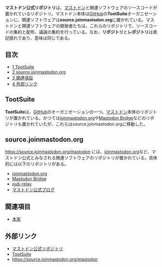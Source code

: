 <div>

**マストドン公式リポジトリ**は、[マストドン](/Mastodon "Mastodon")と関連ソフトウェアのソースコードが置かれているリポジトリ。マストドン本体は[GitHub](/GitHub "GitHub")の**TootSuite**オーガニゼーションに、関連ソフトウェアは**source.joinmastodon.org**に置かれている。マストドンと関連ソフトウェアの開発者たちは、これらのリポジトリで、ソースコードの集約と配布、議論の集約を行っている。なお、**リポジトリ**と**レポジトリ**は表記揺れであり、意味は同じである。

<div>

<div lang="ja" dir="ltr">

## 目次

</div>

-   [1 TootSuite](#TootSuite)
-   [2 source.joinmastodon.org](#source.joinmastodon.org)
-   [3 関連項目](#.E9.96.A2.E9.80.A3.E9.A0.85.E7.9B.AE)
-   [4 外部リンク](#.E5.A4.96.E9.83.A8.E3.83.AA.E3.83.B3.E3.82.AF)

</div>

## TootSuite

**TootSuite**は、[GitHub](/GitHub "GitHub")のオーガニゼーションの一つ。[マストドン](/Mastodon "Mastodon")本体のリポジトリが置かれている。かつては[joinmastodon.org](/Joinmastodon.org "Joinmastodon.org")や[Mastodon Bridge](/Mastodon_Bridge "Mastodon Bridge")などのリポジトリも置かれていたが、これらはsource.joinmastodon.orgに移動した。

## source.joinmastodon.org

<a href="https://source.joinmastodon.org/mastodon" rel="nofollow">https://source.joinmastodon.org/mastodon</a> には、[joinmastodon.org](/Joinmastodon.org "Joinmastodon.org")など、マストドン公式とみなされる関連ソフトウェアのリポジトリが置かれている。具体的には以下のリポジトリがある。

-   [joinmastodon.org](/Joinmastodon.org "Joinmastodon.org")
-   [Mastodon Bridge](/Mastodon_Bridge "Mastodon Bridge")
-   [pub-relay](/Pub-relay "Pub-relay")
-   [マストドン公式ブログ](/%E3%83%9E%E3%82%B9%E3%83%88%E3%83%89%E3%83%B3%E5%85%AC%E5%BC%8F%E3%83%96%E3%83%AD%E3%82%B0 "マストドン公式ブログ")

## 関連項目

-   [本家](/%E6%9C%AC%E5%AE%B6 "本家")

## 外部リンク

-   <a href="https://github.com/tootsuite/mastodon" rel="nofollow">マストドン公式リポジトリ</a>
-   <a href="https://github.com/tootsuite" rel="nofollow">TootSuite</a>
-   <a href="https://source.joinmastodon.org/mastodon" rel="nofollow">https://source.joinmastodon.org/mastodon</a>

</div>
